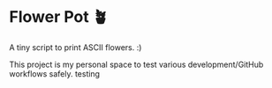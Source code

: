 # Flower Pot 🪴

A tiny script to print ASCII flowers. :)

This project is my personal space to test various development/GitHub workflows safely.
testing
